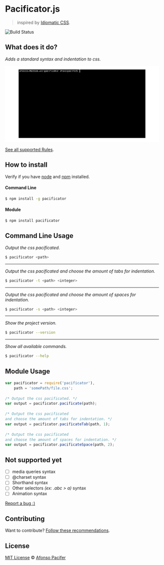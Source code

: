 # Pacificator.js

> inspired by [Idiomatic CSS](https://github.com/necolas/idiomatic-css).

![Build Status](https://travis-ci.org/afonsopacifer/pacificator.svg?branch=master)

## What does it do?

*Adds a standard syntax and indentation to css.*

![](./screenshot.gif)

[See all supported Rules](https://github.com/afonsopacifer/pacificator/blob/master/RULES.md).

## How to install

Verify if you have [node](http://nodejs.org/) and [npm](https://www.npmjs.org/) installed.

#### Command Line

```sh
$ npm install -g pacificator
```

#### Module

```sh
$ npm install pacificator
```

## Command Line Usage

*Output the css pacificated.*

```sh
$ pacificator <path>
```
<hr>

*Output the css pacificated and choose the amount of tabs for indentation.*

```sh
$ pacificator -t <path> <integer>
```

<hr>

*Output the css pacificated and choose the amount of spaces for indentation.*

```sh
$ pacificator -s <path> <integer>
```

<hr>

*Show the project version.*

```sh
$ pacificator --version
```

<hr>

*Show all available commands.*

```sh
$ pacificator --help
```

## Module Usage

```js
var pacificator = require('pacificator'),
    path = 'somePath/file.css';

/* Output the css pacificated. */
var output = pacificator.pacificate(path);

/* Output the css pacificated
and choose the amount of tabs for indentation. */
var output = pacificator.pacificateTab(path, 1);

/* Output the css pacificated
and choose the amount of spaces for indentation. */
var output = pacificator.pacificateSpace(path, 2);
```

## Not supported yet

- [ ] media queries syntax
- [ ] @charset syntax
- [ ] Shorthand syntax
- [ ] Other selectors *(ex: .abc > a)* syntax
- [ ] Animation syntax

[Report a bug :)](https://github.com/afonsopacifer/pacificator/issues)

## Contributing

Want to contribute? [Follow these recommendations](https://github.com/afonsopacifer/pacificator/blob/master/CONTRIBUTING.md).

## License

[MIT License](https://github.com/afonsopacifer/pacificator/blob/master/LICENSE.md) © [Afonso Pacifer](http://afonsopacifer.com/)
